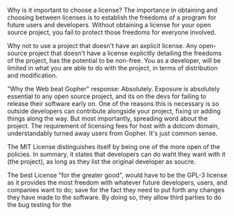 
Why is it important to choose a license?
The importance in obtaining and choosing between licenses is to establish the freedoms of a program for future users and developers. Without obtaining a license for your open source project, you fail to protect those freedoms for everyone involved.

Why not to use a project that doesn't have an axplicit license.
Any open-source project that doesn't have a license explicitly detailing the freedoms of the project, has the potential to be non-free. You as a developer, will be limited in what you are able to do with the project, in terms of distribution and modification.

"Why the Web beat Gopher" response:
Absolutely. Exposure is absolutely essential to any open source project, and its on the devs for failing to release their software early on. One of the reasons this is necessary is so outside developers can contribute alongside your project, fixing or adding things along the way. But most importantly, spreading word about the project. The requirement of licensing fees for host with a dotcom domain, understandably turned away users from Gopher. It's just common sense.

The MIT License distinguishes itself by being one of the more open of the policies. In summary, it states that developers can do waht they want with it (the project), as long as they list the original developer as soucre.

The best License "for the greater good", would have to be the GPL-3 license as it provides the most freedom with whatever future developers, users, and companies want to do; save for the fact they need to put forth any changes they have made to the software. By doing so, they allow third parties to do the bug testing for the
